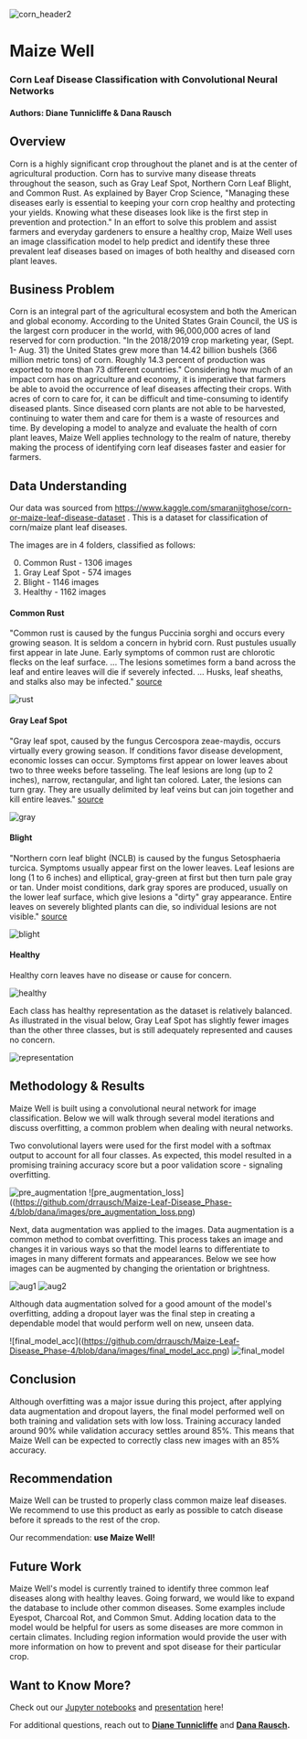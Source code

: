 ![corn_header2](https://github.com/drrausch/Maize-Leaf-Disease_Phase-4/blob/dana/images/CornHeader2.jpg)

# Maize Well 

### Corn Leaf Disease Classification with Convolutional Neural Networks
#### Authors: Diane Tunnicliffe & Dana Rausch 

## Overview 

Corn is a highly significant crop throughout the planet and is at the center of agricultural production. Corn has to survive many disease threats throughout the season, such as Gray Leaf Spot, Northern Corn Leaf Blight, and Common Rust. As explained by Bayer Crop Science, "Managing these diseases early is essential to keeping your corn crop healthy and protecting your yields. Knowing what these diseases look like is the first step in prevention and protection." In an effort to solve this problem and assist farmers and everyday gardeners to ensure a healthy crop, Maize Well uses an image classification model to help predict and identify these three prevalent leaf diseases based on images of both healthy and diseased corn plant leaves.


## Business Problem 

Corn is an integral part of the agricultural ecosystem and both the American and global economy. According to the United States Grain Council, the US is the largest corn producer in the world, with 96,000,000 acres of land reserved for corn production. "In the 2018/2019 crop marketing year, (Sept. 1- Aug. 31) the United States grew more than 14.42 billion bushels (366 million metric tons) of corn. Roughly 14.3 percent of production was exported to more than 73 different countries."
Considering how much of an impact corn has on agriculture and economy, it is imperative that farmers be able to avoid the occurrence of leaf diseases affecting their crops. With acres of corn to care for, it can be difficult and time-consuming to identify diseased plants. Since diseased corn plants are not able to be harvested, continuing to water them and care for them is a waste of resources and time.
By developing a model to analyze and evaluate the health of corn plant leaves, Maize Well applies technology to the realm of nature, thereby making the process of identifying corn leaf diseases faster and easier for farmers.


## Data Understanding 

Our data was sourced from https://www.kaggle.com/smaranjitghose/corn-or-maize-leaf-disease-dataset .
This is a dataset for classification of corn/maize plant leaf diseases.

The images are in 4 folders, classified as follows: 

0. Common Rust - 1306 images
1. Gray Leaf Spot - 574 images
2. Blight - 1146 images
3. Healthy - 1162 images

#### Common Rust

"Common rust is caused by the fungus Puccinia sorghi and occurs every growing season. It is seldom a concern in hybrid corn. Rust pustules usually first appear in late June. Early symptoms of common rust are chlorotic flecks on the leaf surface. ... The lesions sometimes form a band across the leaf and entire leaves will die if severely infected. ... Husks, leaf sheaths, and stalks also may be infected." [source](https://cropprotectionnetwork.org/)

![rust](https://github.com/drrausch/Maize-Leaf-Disease_Phase-4/blob/dana/images/rust.png)

#### Gray Leaf Spot

"Gray leaf spot, caused by the fungus Cercospora zeae-maydis, occurs virtually every growing season. If conditions favor disease development, economic losses can occur. Symptoms first appear on lower leaves about two to three weeks before tasseling. The leaf lesions are long (up to 2 inches), narrow, rectangular, and light tan colored. Later, the lesions can turn gray. They are usually delimited by leaf veins but can join together and kill entire leaves." [source](https://cropprotectionnetwork.org/)

![gray](https://github.com/drrausch/Maize-Leaf-Disease_Phase-4/blob/dana/images/gray.png)

#### Blight

"Northern corn leaf blight (NCLB) is caused by the fungus Setosphaeria turcica. Symptoms usually appear first on the lower leaves. Leaf lesions are long (1 to 6 inches) and elliptical, gray-green at first but then turn pale gray or tan. Under moist conditions, dark gray spores are produced, usually on the lower leaf surface, which give lesions a "dirty" gray appearance. Entire leaves on severely blighted plants can die, so individual lesions are not visible." [source](https://cropprotectionnetwork.org/)

![blight](https://github.com/drrausch/Maize-Leaf-Disease_Phase-4/blob/dana/images/rust.png)

#### Healthy 

Healthy corn leaves have no disease or cause for concern.

![healthy](https://github.com/drrausch/Maize-Leaf-Disease_Phase-4/blob/dana/images/healthy.png)

Each class has healthy representation as the dataset is relatively balanced. As illustrated in the visual below, Gray Leaf Spot has slightly fewer images than the other three classes, but is still adequately represented and causes no concern. 

![representation](https://github.com/drrausch/Maize-Leaf-Disease_Phase-4/blob/dana/images/representation.png) 


## Methodology & Results

Maize Well is built using a convolutional neural network for image classification. Below we will walk through several model iterations and discuss overfitting, a common problem when dealing with neural networks. 

Two convolutional layers were used for the first model with a softmax output to account for all four classes. As expected, this model resulted in a promising training accuracy score but a poor validation score - signaling overfitting. 

![pre_augmentation](https://github.com/drrausch/Maize-Leaf-Disease_Phase-4/blob/dana/images/pre_augmentation.png) ![pre_augmentation_loss]((https://github.com/drrausch/Maize-Leaf-Disease_Phase-4/blob/dana/images/pre_augmentation_loss.png)

Next, data augmentation was applied to the images. Data augmentation is a common method to combat overfitting. This process takes an image and changes it in various ways so that the model learns to differentiate to images in many different formats and appearances. Below we see how images can be augmented by changing the orientation or brightness. 

![aug1](https://github.com/drrausch/Maize-Leaf-Disease_Phase-4/blob/dana/images/aug1.png) ![aug2](https://github.com/drrausch/Maize-Leaf-Disease_Phase-4/blob/dana/images/aug2.png)

Although data augmentation solved for a good amount of the model's overfitting, adding a dropout layer was the final step in creating a dependable model that would perform well on new, unseen data. 

![final_model_acc]((https://github.com/drrausch/Maize-Leaf-Disease_Phase-4/blob/dana/images/final_model_acc.png) ![final_model](https://github.com/drrausch/Maize-Leaf-Disease_Phase-4/blob/dana/images/final_model.png)

## Conclusion 

Although overfitting was a major issue during this project, after applying data augmentation and dropout layers, the final model performed well on both training and validation sets with low loss. Training accuracy landed around 90% while validation accuracy settles around 85%. This means that Maize Well can be expected to correctly class new images with an 85% accuracy. 

## Recommendation

Maize Well can be trusted to properly class common maize leaf diseases. We recommend to use this product as early as possible to catch disease before it spreads to the rest of the crop. 

Our recommendation: **use Maize Well!**

## Future Work

Maize Well's model is currently trained to identify three common leaf diseases along with healthy leaves. Going forward, we would like to expand the database to include other common diseases. Some examples include Eyespot, Charcoal Rot, and Common Smut. 
Adding location data to the model would be helpful for users as some diseases are more common in certain climates. Including region information would provide the user with more information on how to prevent and spot disease for their particular crop. 

## Want to Know More? 

Check out our [Jupyter notebooks](Integrated_CornDisease_CNN) and [presentation](Presentation) here! 

For additional questions, reach out to **[Diane Tunnicliffe](diane.j.tunnicliffe@gmail.com)** and **[Dana Rausch](dana.rausch5@gmail.com).**